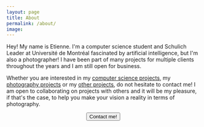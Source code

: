 ```yaml
---
layout: page
title: About
permalink: /about/
image:
---
```


Hey! My name is Etienne. I'm a computer science student and Schulich Leader at Université de Montréal fascinated by
artificial intelligence, but I'm also a photographer! I have been part of many projects for multiple clients throughout
the years and I am still open for business.

Whether you are interested in my [computer science projects](https://etiennecollin.com/cs), my
[photography projects](https://etiennecollin.com/photography) or my
[other projects](https://etiennecollin.com/projects), do not hesitate to contact me! I am open to collaborating on
projects with others and it will be my pleasure, if that's the case, to help you make your vision a reality in terms of
photography.

<div style="text-align:center">
	<button class="button button--small" onclick="location.href='https://etiennecollin.com/contact/';" type="button">Contact me!</button>
</div>
